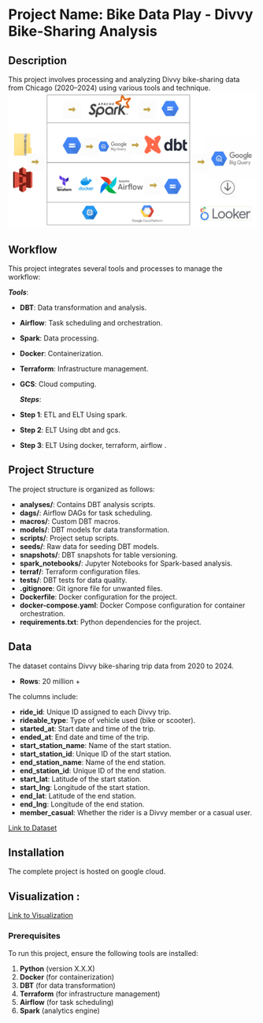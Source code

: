 # Project Name: Bike Data Play - Divvy Bike-Sharing Analysis

## Description

This project involves processing and analyzing Divvy bike-sharing data from Chicago (2020–2024) using various tools and technique.
![Workflow](https://github.com/kabeera1007/Bike_data_play/blob/master/workflow001.png)

## Workflow

This project integrates several tools and processes to manage the workflow:

***Tools***:
  
- **DBT**: Data transformation and analysis.
- **Airflow**: Task scheduling and orchestration.
- **Spark**: Data processing.
- **Docker**: Containerization.
- **Terraform**: Infrastructure management.
- **GCS**: Cloud computing.
  
  ***Steps***:
  
- **Step 1**:  ETL and ELT Using spark.
- **Step 2**:  ELT Using dbt and gcs.
- **Step 3**:  ELT Using docker, terraform, airflow .
  

## Project Structure

The project structure is organized as follows:

- **analyses/**: Contains DBT analysis scripts.
- **dags/**: Airflow DAGs for task scheduling.
- **macros/**: Custom DBT macros.
- **models/**: DBT models for data transformation.
- **scripts/**: Project setup scripts.
- **seeds/**: Raw data for seeding DBT models.
- **snapshots/**: DBT snapshots for table versioning.
- **spark_notebooks/**: Jupyter Notebooks for Spark-based analysis.
- **terraf/**: Terraform configuration files.
- **tests/**: DBT tests for data quality.
- **.gitignore**: Git ignore file for unwanted files.
- **Dockerfile**: Docker configuration for the project.
- **docker-compose.yaml**: Docker Compose configuration for container orchestration.
- **requirements.txt**: Python dependencies for the project.

## Data

The dataset contains Divvy bike-sharing trip data from 2020 to 2024.

- **Rows**: 20 million +

The columns include:

- **ride_id**: Unique ID assigned to each Divvy trip.
- **rideable_type**: Type of vehicle used (bike or scooter).
- **started_at**: Start date and time of the trip.
- **ended_at**: End date and time of the trip.
- **start_station_name**: Name of the start station.
- **start_station_id**: Unique ID of the start station.
- **end_station_name**: Name of the end station.
- **end_station_id**: Unique ID of the end station.
- **start_lat**: Latitude of the start station.
- **start_lng**: Longitude of the start station.
- **end_lat**: Latitude of the end station.
- **end_lng**: Longitude of the end station.
- **member_casual**: Whether the rider is a Divvy member or a casual user.

[Link to Dataset](https://divvy-tripdata.s3.amazonaws.com/index.html)

## Installation
The complete project is hosted on google cloud. 

## Visualization : 

[Link to Visualization](https://lookerstudio.google.com/reporting/ccd00616-ec8b-443f-b6e3-c6e6446bfc8c) 

### Prerequisites

To run this project, ensure the following tools are installed:

1. **Python** (version X.X.X)
2. **Docker** (for containerization)
3. **DBT** (for data transformation)
4. **Terraform** (for infrastructure management)
5. **Airflow** (for task scheduling)
6. **Spark** (analytics engine)
